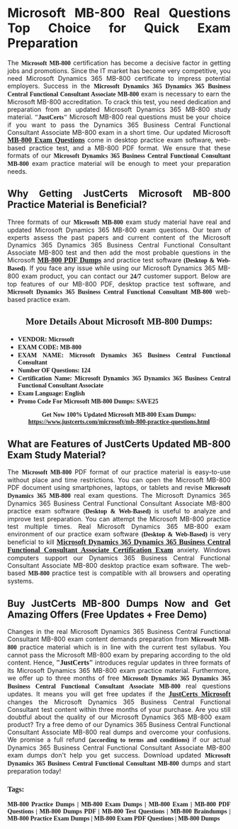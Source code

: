 <h1 style="text-align: justify;"><strong>Microsoft MB-800 Real Questions Top Choice for Quick Exam Preparation</strong></h1>

<p style="text-align: justify;">The <span style="font-family:Georgia,serif;"><strong>Microsoft MB-800</strong></span> certification has become a decisive factor in getting jobs and promotions. Since the IT market has become very competitive, you need Microsoft Dynamics 365 MB-800 certificate to impress potential employers. Success in the <span style="font-family:Georgia,serif;"><strong>Microsoft Dynamics 365 Dynamics 365 Business Central Functional Consultant Associate MB-800</strong></span> exam is necessary to earn the Microsoft MB-800 accreditation. To crack this test, you need dedication and preparation from an updated Microsoft Dynamics 365 MB-800 study material. <span style="font-size:14px;"><span style="font-family:Georgia,serif;"><strong>"JustCerts"</strong></span></span> Microsoft MB-800 real questions must be your choice if you want to pass the Dynamics 365 Business Central Functional Consultant Associate MB-800 exam in a short time. Our updated Microsoft <a href="https://www.justcerts.com/microsoft/mb-800-practice-questions.html"><span style="font-size:16px;"><span style="font-family:Georgia,serif;"><strong>MB-800 Exam Questions</strong></span></span></a> come in desktop practice exam software, web-based practice test, and a MB-800 PDF format. We ensure that these formats of our <span style="font-family:Georgia,serif;"><strong>Microsoft Dynamics 365 Business Central Functional Consultant MB-800</strong></span> exam practice material will be enough to meet your preparation needs.</p>

<h2 style="text-align: justify;"><strong>Why Getting JustCerts Microsoft MB-800 Practice Material is Beneficial?</strong></h2>

<p style="text-align: justify;">Three formats of our <span style="font-family:Georgia,serif;"><strong>Microsoft MB-800</strong></span> exam study material have real and updated Microsoft Dynamics 365 MB-800 exam questions. Our team of experts assess the past papers and current content of the Microsoft Dynamics 365 Dynamics 365 Business Central Functional Consultant Associate MB-800 test and then add the most probable questions in the Microsoft <a href="https://www.justcerts.com/microsoft/mb-800-practice-questions.html"><span style="font-size:16px;"><span style="font-family:Georgia,serif;"><strong>MB-800 PDF Dumps</strong></span></span></a> and practice test software <span style="font-family:Georgia,serif;"><strong>(Desktop & Web-Based)</strong></span>. If you face any issue while using our Microsoft Dynamics 365 MB-800 exam product, you can contact our <span style="font-family:Georgia,serif;"><strong>24/7</strong></span> customer support. Below are top features of our MB-800 PDF, desktop practice test software, and <span style="font-family:Georgia,serif;"><strong>Microsoft Dynamics 365 Business Central Functional Consultant MB-800</strong></span> web-based practice exam.</p>

<h2 style="text-align: center;"><strong><span style="font-family:Georgia,serif;">More Details About Microsoft MB-800 Dumps:</span></strong></h2>

<ul>
	<li style="text-align: justify;"><span style="font-size:14px;"><span style="font-family:Georgia,serif;"><strong>VENDOR: Microsoft</strong></span></span></li>
	<li style="text-align: justify;"><span style="font-size:14px;"><span style="font-family:Georgia,serif;"><strong>EXAM CODE: MB-800</strong></span></span></li>
	<li style="text-align: justify;"><span style="font-size:14px;"><span style="font-family:Georgia,serif;"><strong>EXAM NAME: Microsoft Dynamics 365 Business Central Functional Consultant</strong></span></span></li>
	<li style="text-align: justify;"><span style="font-size:14px;"><span style="font-family:Georgia,serif;"><strong>Number OF Questions: 124</strong></span></span></li>
	<li style="text-align: justify;"><span style="font-size:14px;"><span style="font-family:Georgia,serif;"><strong>Certification Name: Microsoft Dynamics 365 Dynamics 365 Business Central Functional Consultant Associate</strong></span></span></li>
	<li style="text-align: justify;"><span style="font-size:14px;"><span style="font-family:Georgia,serif;"><strong>Exam Language: English</strong></span></span></li>
	<li style="text-align: justify;"><span style="font-size:14px;"><span style="font-family:Georgia,serif;"><strong>Promo Code For Microsoft MB-800 Dumps: SAVE25</strong></span></span></li>
</ul>

<p style="text-align: center;"><strong><span style="font-family:Georgia,serif;"><span style="font-size:14px;">Get Now 100% Updated Microsoft MB-800 Exam Dumps:</span> <a href="https://www.justcerts.com/microsoft/mb-800-practice-questions.html">https://www.justcerts.com/microsoft/mb-800-practice-questions.html</a></span></strong></p>

<h2 style="text-align: justify;"><strong>What are Features of JustCerts Updated MB-800 Exam Study Material?</strong></h2>

<p style="text-align: justify;">The <span style="font-family:Georgia,serif;"><strong>Microsoft MB-800</strong></span> PDF format of our practice material is easy-to-use without place and time restrictions. You can open the Microsoft MB-800 PDF document using smartphones, laptops, or tablets and revise <span style="font-family:Georgia,serif;"><strong>Microsoft Dynamics 365 MB-800</strong></span> real exam questions. The Microsoft Dynamics 365 Dynamics 365 Business Central Functional Consultant Associate MB-800 practice exam software <span style="font-family:Georgia,serif;"><strong>(Desktop & Web-Based)</strong></span> is useful to analyze and improve test preparation. You can attempt the Microsoft MB-800 practice test multiple times. Real Microsoft Dynamics 365 MB-800 exam environment of our practice exam software <span style="font-family:Georgia,serif;"><strong>(Desktop & Web-Based)</strong></span> is very beneficial to kill <a href="https://www.justcerts.com/microsoft/microsoft-dynamics-365-certification-exams.html"><span style="font-size:16px;"><span style="font-family:Georgia,serif;"><strong>Microsoft Dynamics 365 Dynamics 365 Business Central Functional Consultant Associate Certification Exam</strong></span></span></a> anxiety. Windows computers support our Dynamics 365 Business Central Functional Consultant Associate MB-800 desktop practice exam software. The web-based <span style="font-family:Georgia,serif;"><strong>MB-800 </strong></span> practice test is compatible with all browsers and operating systems.</p>

<h2 style="text-align: justify;"><strong>Buy JustCerts MB-800 Dumps Now and Get Amazing Offers (Free Updates + Free Demo)</strong></h2>

<p style="text-align: justify;">Changes in the real Microsoft Dynamics 365 Business Central Functional Consultant MB-800 exam content demands preparation from <span style="font-family:Georgia,serif;"><strong>Microsoft MB-800</strong></span> practice material which is in line with the current test syllabus. You cannot pass the Microsoft MB-800 exam by preparing according to the old content. Hence, <span style="font-size:16px;"><span style="font-family:Georgia,serif;"><strong>"JustCerts"</strong></span></span> introduces regular updates in three formats of its Microsoft Dynamics 365 MB-800 exam practice material. Furthermore, we offer up to three months of free <span style="font-family:Georgia,serif;"><strong>Microsoft Dynamics 365 Dynamics 365 Business Central Functional Consultant Associate MB-800 </strong></span>real questions updates. It means you will get free updates if the <a href="https://www.justcerts.com/microsoft-certification-exams.html"><span style="font-size:16px;"><span style="font-family:Georgia,serif;"><strong>JustCerts Microsoft</strong></span></span></a> changes the Microsoft Dynamics 365 Business Central Functional Consultant test content within three months of your purchase. Are you still doubtful about the quality of our Microsoft Dynamics 365 MB-800 exam product? Try a free demo of our Dynamics 365 Business Central Functional Consultant Associate MB-800 real dumps and overcome your confusions. We promise a full refund <span style="font-family:Georgia,serif;"><strong>(according to terms and conditions)</strong></span> if our actual Dynamics 365 Business Central Functional Consultant Associate MB-800 exam dumps don't help you get success. Download updated <span style="font-family:Georgia,serif;"><strong>Microsoft Dynamics 365 Business Central Functional Consultant MB-800</strong></span> dumps and start preparation today!</p>

<h3 style="text-align: justify;"><span style="font-family:Georgia,serif;"><strong>Tags:</strong></span></h3>

<p style="text-align: justify;"><span style="font-family:Georgia,serif;"><strong>MB-800 Practice Dumps | MB-800 Exam Dumps | MB-800 Exam | MB-800 PDF Questions | MB-800 Dumps PDF | MB-800 Test Questions | MB-800 Braindumps | MB-800 Practice Exam Dumps | MB-800 Exam PDF Questions | MB-800 Dumps</strong></span></p>
